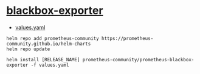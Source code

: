 # [blackbox-exporter](https://github.com/prometheus-community/helm-charts/tree/main/charts/prometheus-blackbox-exporter)

- [values.yaml](values.yaml)

```shell
helm repo add prometheus-community https://prometheus-community.github.io/helm-charts
helm repo update

helm install [RELEASE_NAME] prometheus-community/prometheus-blackbox-exporter -f values.yaml
```
